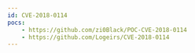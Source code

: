 ```yaml
---
id: CVE-2018-0114
pocs:
    - https://github.com/zi0Black/POC-CVE-2018-0114
    - https://github.com/Logeirs/CVE-2018-0114
---
```

